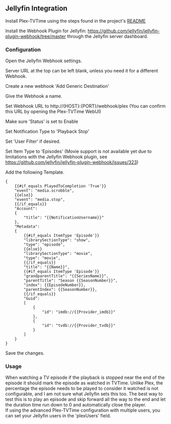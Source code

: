 ## Jellyfin Integration

Install Plex-TVTime using the steps found in the project's [README](https://github.com/Zggis/plex-tvtime/blob/42-adding-jellyfin-support/README.md)

Install the Webhook Plugin for Jellyfin: https://github.com/jellyfin/jellyfin-plugin-webhook/tree/master through the Jellyfin server dashboard.

### Configuration
Open the Jellyfin Webhook settings.

Server URL at the top can be left blank, unless you need it for a different Webhook.

Create a new webhook 'Add Generic Destination'

Give the Webhook a name.

Set Webhook URL to http://{HOST}:{PORT}/webhook/plex (You can confirm this URL by opening the Plex-TVTime WebUI)

Make sure 'Status' is set to Enable

Set Notification Type to 'Playback Stop'

Set 'User Filter' if desired.

Set Item Type to 'Episodes' (Movie support is not available yet due to limitations with the Jellyfin Webhook plugin, see https://github.com/jellyfin/jellyfin-plugin-webhook/issues/323)

Add the following Template.
```agsl
{
    {{#if_equals PlayedToCompletion 'True'}}
    "event": "media.scrobble",
    {{else}}
    "event": "media.stop",
    {{/if_equals}}
    "Account":
    {
        "title": "{{NotificationUsername}}"
    },
    "Metadata":
    {
        {{#if_equals ItemType 'Episode'}}
        "librarySectionType": "show",
        "type": "episode",
        {{else}}
        "librarySectionType": "movie",
        "type": "movie",
        {{/if_equals}}
        "title": "{{Name}}",
        {{#if_equals ItemType 'Episode'}}
        "grandparentTitle": "{{SeriesName}}",
        "parentTitle": "Season {{SeasonNumber}}",
        "index": {{EpisodeNumber}},
        "parentIndex": {{SeasonNumber}},
        {{/if_equals}}
        "Guid":
        [
            {
                "id": "imdb://{{Provider_imdb}}"
            },
            {
                "id": "tvdb://{{Provider_tvdb}}"
            }
        ]
    }
}
```

Save the changes.

### Usage
When watching a TV episode if the playback is stopped near the end of the episode it should mark the episode as watched in TVTime. Unlike Plex, the percentage the episode needs to be played to consider it watched is not configurable, and I am not sure what Jellyfin sets this too. The best way to test this is to play an episode and skip forward all the way to the end and let the duration time run down to 0 and automatically close the player.<br>
If using the advanced Plex-TVTime configuration with multiple users, you can set your Jellyfin users in the 'plexUsers' field.